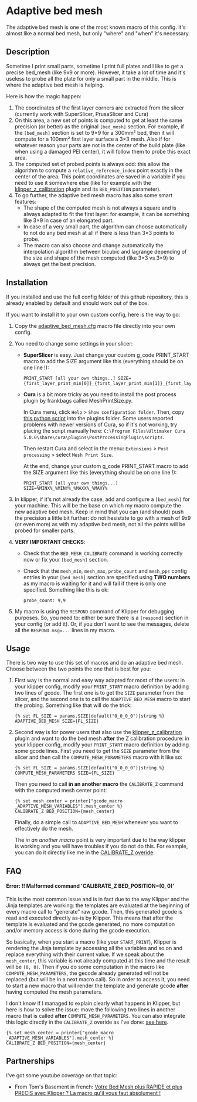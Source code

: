 # Adaptive bed mesh

The adaptive bed mesh is one of the most known macro of this config. It's almost like a normal bed mesh, but only "where" and "when" it's necessary.


## Description

Sometime I print small parts, sometime I print full plates and I like to get a precise bed_mesh (like 9x9 or more). However, it take a lot of time and it's useless to probe all the plate for only a small part in the middle. This is where the adaptive bed mesh is helping.

Here is how the magic happen:
  1. The coordinates of the first layer corners are extracted from the slicer (currently work with SuperSlicer, PrusaSlicer and Cura)
  2. On this area, a new set of points is computed to get at least the same precision (or better) as the original `[bed_mesh]` section. For example, if the `[bed_mesh]` section is set to 9×9 for a 300mm² bed, then it will compute for a 100mm² first layer surface a 3×3 mesh. Also if for whatever reason your parts are not in the center of the build plate (like when using a damaged PEI center), it will follow them to probe this exact area.
  3. The computed set of probed points is always odd: this allow the algorithm to compute a `relative_reference_index` point exactly in the center of the area. This point coordinates are saved in a variable if you need to use it somewhere else (like for example with the [klipper_z_calibration](https://github.com/protoloft/klipper_z_calibration) plugin and its `BED_POSITION` parameter).
  4. To go further, the adaptive bed mesh macro has also some smart features:
     - The shape of the computed mesh is not always a square and is always adapted to fit the first layer: for example, it can be something like 3×9 in case of an elongated part.
     - In case of a very small part, the algorithm can choose automatically to not do any bed mesh at all if there is less than 3×3 points to probe.
     - The macro can also choose and change automatically the interpolation algorithm between bicubic and lagrange depending of the size and shape of the mesh computed (like 3×3 vs 3×9) to always get the best precision.


## Installation

If you installed and use the full config folder of this github repository, this is already enabled by default and should work out of the box.

If you want to install it to your own custom config, here is the way to go:
  1. Copy the [adaptive_bed_mesh.cfg](./../../macros/addons/adaptive_bed_mesh.cfg) macro file directly into your own config.
  2. You need to change some settings in your slicer:
    
     - **SuperSlicer** is easy. Just change your custom g_code PRINT_START macro to add the SIZE argument like this (everything should be on one line !):

       ```
       PRINT_START [all your own things..] SIZE={first_layer_print_min[0]}_{first_layer_print_min[1]}_{first_layer_print_max[0]}_{first_layer_print_max[1]}
       ```

     - **Cura** is a bit more tricky as you need to install the post process plugin by frankbags called MeshPrintSize.py.
     
       In Cura menu, click `Help` > `Show configuration folder`. Then, copy [this python script](https://gist.github.com/frankbags/c85d37d9faff7bce67b6d18ec4e716ff#file-meshprintsize-py) into the plugins folder. Some users reported problems with newer versions of Cura, so if it's not working, try placing the script manually here: `C:\Program Files\Ultimaker Cura 5.0.0\share\cura\plugins\PostProcessingPlugin\scripts`.
     
       Then restart Cura and select in the menu: `Extensions` > `Post processing` > select `Mesh Print Size`.
     
       At the end, change your custom g_code PRINT_START macro to add the SIZE argument like this (everything should be on one line !):
     
       ```
       PRINT_START [all your own things...] SIZE=%MINX%_%MINY%_%MAXX%_%MAXY%
       ```

  3. In klipper, if it's not already the case, add and configure a `[bed_mesh]` for your machine. This will be the base on which my macro compute the new adaptive bed mesh. Keep in mind that you can (and should) push the precision a little bit further: do not hesistate to go with a mesh of 9x9 (or even more) as with my adaptive bed mesh, not all the points will be probed for smaller parts.

  4. **VERY IMPORTANT CHECKS**:
     - Check that the `BED_MESH_CALIBRATE` command is working correctly now or fix your `[bed_mesh]` section.
     - Check that the `mesh_min`, `mesh_max`, `probe_count` and `mesh_pps` config entries in your `[bed_mesh]` section are specified using **TWO numbers** as my macro is waiting for  it and will fail if there is only one specified. Something like this is ok:
     
       ```
       probe_count: 9,9
       ```

  5. My macro is using the `RESPOND` command of Klipper for debugging purposes. So, you need to: either be sure there is a `[respond]` section in your config (or add it). Or, if you don't want to see the messages, delete all the `RESPOND msg=...` lines in my macro.


## Usage

There is two way to use this set of macros and do an adaptive bed mesh. Choose between the two points the one that is best for you:
    
  1. First way is the normal and easy way adapted for most of the users: in your klipper config, modify your `PRINT_START` macro definition by adding two lines of gcode. The first one is to get the `SIZE` parameter from the slicer, and the second one is to call the `ADAPTIVE_BED_MESH` macro to start the probing. Something like that will do the trick:
     
     ```
     {% set FL_SIZE = params.SIZE|default("0_0_0_0")|string %}
     ADAPTIVE_BED_MESH SIZE={FL_SIZE}
     ```

  2. Second way is for power users that also use the [klipper_z_calibration](https://github.com/protoloft/klipper_z_calibration) plugin and want to do the bed mesh **after** the Z calibration procedure: in your klipper config, modify your `PRINT_START` macro definition by adding some gcode lines. First you need to get the `SIZE` parameter from the slicer and then call the `COMPUTE_MESH_PARAMETERS` macro with it like so:

     ```
     {% set FL_SIZE = params.SIZE|default("0_0_0_0")|string %}
     COMPUTE_MESH_PARAMETERS SIZE={FL_SIZE}
     ```
             
     Then you need to call **in an another macro** the `CALIBRATE_Z` command with the computed mesh center point:

     ```
     {% set mesh_center = printer["gcode_macro _ADAPTIVE_MESH_VARIABLES"].mesh_center %}
     CALIBRATE_Z BED_POSITION={mesh_center}
     ```

     Finally, do a simple call to `ADAPTIVE_BED_MESH` whenever you want to effectively do the mesh.

     The *in an another macro* point is very important due to the way klipper is working and you will have troubles if you do not do this. For example, you can do it directly like me in the [CALIBRATE_Z overide](./../../macros/base/homing/z_calibration.cfg).


## FAQ

#### Error: !! Malformed command 'CALIBRATE_Z BED_POSITION=(0, 0)'
This is the most common issue and is in fact due to the way Klipper and the Jinja templates are working: the templates are evaluated at the beginning of every macro call to "generate" raw gcode. Then, this generated gcode is read and executed directly as-is by Klipper. This means that after the template is evaluated and the gcode generated, no more computation and/or memory access is done during the gcode execution.

So basically, when you start a macro (like your `START_PRINT`), Klipper is rendering the Jinja template by accessing all the variables and so on and replace everything with their current value. If we speak about the `mesh_center`, this variable is not already computed at this time and the result will be `(0, 0)`. Then if you do some computation in the macro like `COMPUTE_MESH_PARAMETERS`, the gecode already generated will not be replaced (but will be in a next macro call). So in order to access it, you need to start a new macro that will render the template and generate gcode **after** having computed the mesh parameters. 

I don't know if I managed to explain clearly what happens in Klipper, but here is how to solve the issue: move the following two lines in another macro that is called **after** `COMPUTE_MESH_PARAMETERS`. You can also integrate this logic directly in the `CALIBRATE_Z` overide as I've done: [see here](./../../macros/base/homing/z_calibration.cfg).

```
{% set mesh_center = printer["gcode_macro _ADAPTIVE_MESH_VARIABLES"].mesh_center %}
CALIBRATE_Z BED_POSITION={mesh_center}
```


## Partnerships

I've got some youtube coverage on that topic:
  - From Tom's Basement in french: [Votre Bed Mesh plus RAPIDE et plus PRECIS avec Klipper ? La macro qu'il vous faut absolument !](https://youtu.be/fhfAhPH-y7M)

